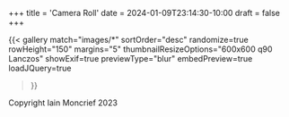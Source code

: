 +++
title = 'Camera Roll'
date = 2024-01-09T23:14:30-10:00
draft = false
+++

{{< gallery 
    match="images/*" 
    sortOrder="desc" 
    randomize=true 
    rowHeight="150" 
    margins="5" 
    thumbnailResizeOptions="600x600 q90 Lanczos" 
    showExif=true 
    previewType="blur" 
    embedPreview=true 
    loadJQuery=true 
>}}

Copyright Iain Moncrief 2023